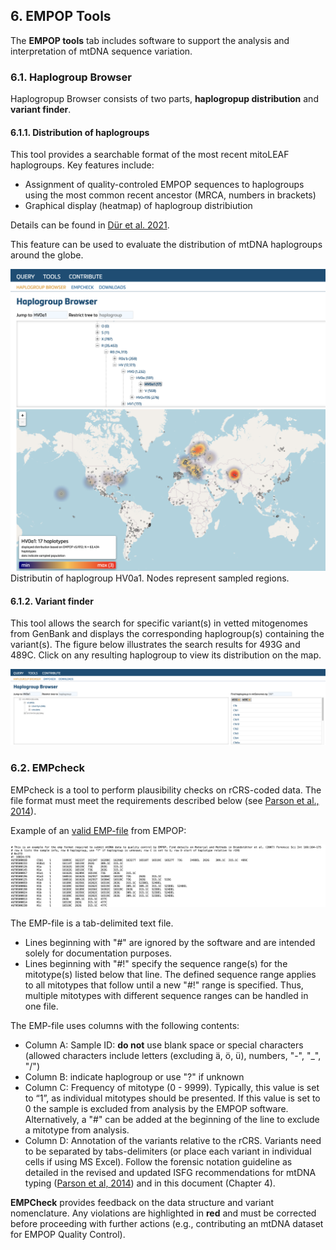 ## 6. EMPOP Tools

The **EMPOP tools** tab includes software to support the analysis and interpretation of mtDNA sequence variation.

### 6.1.	Haplogroup Browser
Haplogropup Browser consists of two parts, **haplogropup distribution** and **variant finder**. 

#### 6.1.1.	Distribution of haplogroups
This tool provides a searchable format of the most recent mitoLEAF haplogroups. Key features include:

- Assignment of quality-controled EMPOP sequences to haplogroups using the most common recent ancestor (MRCA, numbers in brackets)
- Graphical display (heatmap) of haplogroup distribiution

Details can be found in [Dür et al. 2021](https://doi.org/10.3390/ijms22115747).

This feature can be used to evaluate the distribution of mtDNA haplogroups around the globe.

![](images/V4R14-HGBrowser.png)
Distributin of haplogroup HV0a1. Nodes represent sampled regions.

#### 6.1.2.	Variant finder
This tool allows the search for specific variant(s) in vetted mitogenomes from GenBank and displays the corresponding haplogroup(s) containing the variant(s). The figure below illustrates the search results for 493G and 489C. Click on any resulting haplogroup to view its distribution on the map.

![](images/V4R14-FigVariant.png)

### 6.2.	EMPcheck
EMPcheck is a tool to perform plausibility checks on rCRS-coded data.
The file format must meet the requirements described below (see [Parson et al., 2014](http://dx.doi.org/10.1016/j.fsigen.2014.07.010)).

Example of an [valid EMP-file](https://raw.githubusercontent.com/gmitirol/empophub/master/AUT273_spec.emp) from EMPOP:

![](images/V4R14-FigEMP.png)

The EMP-file is a tab-delimited text file.

- Lines beginning with "#" are ignored by the software and are intended solely for documentation purposes.
- Lines beginning with "#!" specify the sequence range(s) for the mitotype(s) listed below that line. The defined sequence range applies to all mitotypes that follow until a new "#!" range is specified. Thus, multiple mitotypes with different sequence ranges can be handled in one file.

The EMP-file uses columns with the following contents:

- Column A: Sample ID: **do not** use blank space or special characters (allowed characters include letters (excluding ä, ö, ü), numbers, "-", "_", "/")
- Column B: indicate haplogroup or use "?" if unknown
- Column C: Frequency of mitotype (0 - 9999). Typically, this value is set to “1”, as individual mitotypes should be presented. If this value is set to 0 the sample is excluded from analysis by the EMPOP software. Alternatively, a "#" can be added at the beginning of the line to exclude a mitotype from analysis.
- Column D: Annotation of the variants relative to the rCRS. Variants need to be separated by tabs-delimiters (or place each variant in individual cells if using MS Excel). Follow the forensic notation guideline as detailed in the revised and updated ISFG recommendations for mtDNA typing ([Parson et al, 2014](http://dx.doi.org/10.1016/j.fsigen.2014.07.010)) and in this document (Chapter 4).

**EMPCheck** provides feedback on the data structure and variant nomenclature. Any violations are highlighted in **red** and must be corrected before proceeding with further actions (e.g., contributing an mtDNA dataset for EMPOP Quality Control).
